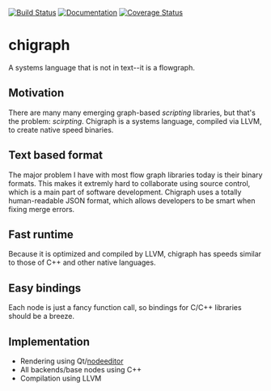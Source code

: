 [![Build Status](https://travis-ci.org/russelltg/chigraph.svg?branch=master)](https://travis-ci.org/russelltg/chigraph) [![Documentation](https://img.shields.io/badge/documentation-online-brightgreen.svg?style=flat)](https://GuapoTaco.github.io/chigraph) [![Coverage Status](https://coveralls.io/repos/github/russelltg/chigraph/badge.svg?branch=master)](https://coveralls.io/github/russelltg/chigraph?branch=master)


# chigraph
A systems language that is not in text--it is a flowgraph.

## Motivation
There are many many emerging graph-based *scripting* libraries, but that's the problem: *scirpting*. Chigraph is a systems language, compiled via LLVM, to create native speed binaries.

## Text based format
The major problem I have with most flow graph libraries today is their binary formats. This makes it extremly hard to collaborate using source control, which is a main part of software development. Chigraph uses a totally human-readable JSON format, which allows developers to be smart when fixing merge errors.

## Fast runtime
Because it is optimized and compiled by LLVM, chigraph has speeds similar to those of C++ and other native languages.

## Easy bindings
Each node is just a fancy function call, so bindings for C/C++ libraries should be a breeze.

## Implementation
* Rendering using Qt/[nodeeditor](https://github.com/paceholder/nodeeditor)
* All backends/base nodes using C++
* Compilation using LLVM
